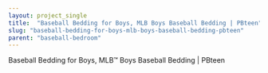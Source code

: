 ```yaml
---
layout: project_single
title:  "Baseball Bedding for Boys, MLB Boys Baseball Bedding | PBteen"
slug: "baseball-bedding-for-boys-mlb-boys-baseball-bedding-pbteen"
parent: "baseball-bedroom"
---
```

Baseball Bedding for Boys, MLB™ Boys Baseball Bedding | PBteen